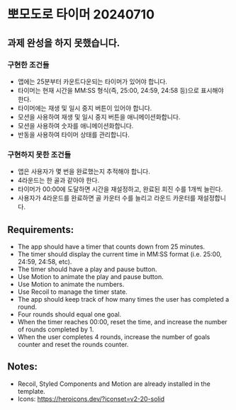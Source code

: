 # 뽀모도로 타이머 20240710

## 과제 완성을 하지 못했습니다.

### 구현한 조건들

- 앱에는 25분부터 카운트다운되는 타이머가 있어야 합니다.
- 타이머는 현재 시간을 MM:SS 형식(즉, 25:00, 24:59, 24:58 등)으로 표시해야 한다.
- 타이머에는 재생 및 일시 중지 버튼이 있어야 합니다.
- 모션을 사용하여 재생 및 일시 중지 버튼을 애니메이션화합니다.
- 모션을 사용하여 숫자를 애니메이션화합니다.
- 반동을 사용하여 타이머 상태를 관리합니다.

### 구현하지 못한 조건들

- 앱은 사용자가 몇 번을 완료했는지 추적해야 합니다.
- 4라운드는 한 골과 같아야 한다.
- 타이머가 00:00에 도달하면 시간을 재설정하고, 완료된 회진 수를 1개씩 늘린다.
- 사용자가 4라운드를 완료하면 골 카운터 수를 늘리고 라운드 카운터를 재설정합니다.

## Requirements:

- The app should have a timer that counts down from 25 minutes.
- The timer should display the current time in MM:SS format (i.e. 25:00, 24:59, 24:58, etc).
- The timer should have a play and pause button.
- Use Motion to animate the play and pause button.
- Use Motion to animate the numbers.
- Use Recoil to manage the timer state.
- The app should keep track of how many times the user has completed a round.
- Four rounds should equal one goal.
- When the timer reaches 00:00, reset the time, and increase the number of rounds completed by 1.
- When the user completes 4 rounds, increase the number of goals counter and reset the rounds counter.

## Notes:

- Recoil, Styled Components and Motion are already installed in the template.
- Icons: https://heroicons.dev/?iconset=v2-20-solid

